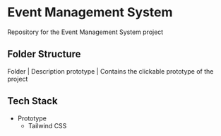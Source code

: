 # Event Management System
Repository for the Event Management System project

## Folder Structure
Folder             | Description
prototype          | Contains the clickable prototype of the project

## Tech Stack
- Prototype
  - Tailwind CSS

